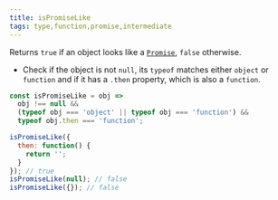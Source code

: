 ```yaml
---
title: isPromiseLike
tags: type,function,promise,intermediate
---
```


Returns `true` if an object looks like a [`Promise`](https://developer.mozilla.org/en-US/docs/Web/JavaScript/Reference/Global_Objects/Promise), `false` otherwise.

- Check if the object is not `null`, its `typeof` matches either `object` or `function` and if it has a `.then` property, which is also a `function`.

```js
const isPromiseLike = obj =>
  obj !== null &&
  (typeof obj === 'object' || typeof obj === 'function') &&
  typeof obj.then === 'function';
```

```js
isPromiseLike({
  then: function() {
    return '';
  }
}); // true
isPromiseLike(null); // false
isPromiseLike({}); // false
```
